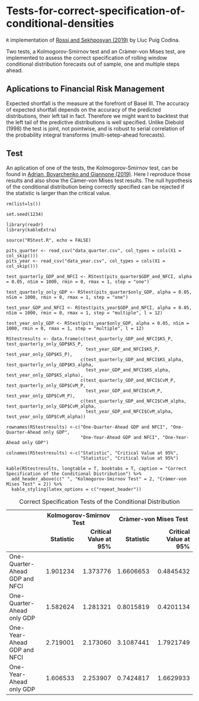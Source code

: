 Tests-for-correct-specification-of-conditional-densities
========================================================

`R` implementation of [Rossi and Sekhposyan
(2019)](https://doi.org/10.1016/j.jeconom.2018.07.008) by Lluc Puig
Codina.

Two tests, a Kolmogorov-Smirnov test and an Cràmer-von Mises test, are
implemented to assess the correct specification of rolling window
conditional distribution forecasts out of sample, one and multiple steps
ahead.

Aplications to Financial Risk Management
----
Expected shortfall is the measure at the forefront of Basel III. The accuracy of expected shortfall depends on the accuracy of the predicted distributions, their left tail in fact. Therefore we might want to backtest that the left tail of the predictive distributions is well specified. Unlike Diebold (1998) the test is joint, not pointwise, and is robust to serial correlation of the probability integral transforms (multi-setep-ahead forecasts).

Test
----

An aplication of one of the tests, the Kolmogorov-Smirnov test, can be
found in [Adrian, Boyarchenko and Giannone
(2019)](https://www.aeaweb.org/articles?id=10.1257/aer.20161923). Here I
reproduce those results and also show the Càmer-von Mises test results.
The null hypothesis of the conditional distribution being correctly
specified can be rejected if the statistic is larger than the critical
value.

    rm(list=ls())

    set.seed(1234)

    library(readr)
    library(kableExtra)

    source("RStest.R", echo = FALSE)

    pits_quarter <- read_csv("data_quarter.csv", col_types = cols(X1 = col_skip()))
    pits_year <- read_csv("data_year.csv", col_types = cols(X1 = col_skip()))

    test_quarterly_GDP_and_NFCI <- RStest(pits_quarter$GDP_and_NFCI, alpha = 0.05, nSim = 1000, rmin = 0, rmax = 1, step = "one")
      
    test_quarterly_only_GDP <- RStest(pits_quarter$only_GDP, alpha = 0.05, nSim = 1000, rmin = 0, rmax = 1, step = "one")
      
    test_year_GDP_and_NFCI <- RStest(pits_year$GDP_and_NFCI, alpha = 0.05, nSim = 1000, rmin = 0, rmax = 1, step = "multiple", l = 12)
      
    test_year_only_GDP <- RStest(pits_year$only_GDP, alpha = 0.05, nSim = 1000, rmin = 0, rmax = 1, step = "multiple", l = 12)

    RStestresults <- data.frame(c(test_quarterly_GDP_and_NFCI$KS_P, test_quarterly_only_GDP$KS_P,
                                  test_year_GDP_and_NFCI$KS_P, test_year_only_GDP$KS_P),
                                c(test_quarterly_GDP_and_NFCI$KS_alpha, test_quarterly_only_GDP$KS_alpha,
                                  test_year_GDP_and_NFCI$KS_alpha, test_year_only_GDP$KS_alpha),
                                c(test_quarterly_GDP_and_NFCI$CvM_P, test_quarterly_only_GDP$CvM_P,
                                  test_year_GDP_and_NFCI$CvM_P, test_year_only_GDP$CvM_P),
                                c(test_quarterly_GDP_and_NFCI$CvM_alpha, test_quarterly_only_GDP$CvM_alpha,
                                  test_year_GDP_and_NFCI$CvM_alpha, test_year_only_GDP$CvM_alpha))

    rownames(RStestresults) <-c("One-Quarter-Ahead GDP and NFCI", "One-Quarter-Ahead only GDP",
                                "One-Year-Ahead GDP and NFCI", "One-Year-Ahead only GDP")

    colnames(RStestresults) <-c("Statistic", "Critical Value at 95%", 
                                "Statistic", "Critical Value at 95%")

    kable(RStestresults, longtable = T, booktabs = T, caption = "Correct Specification of the Conditional Distribution") %>%
      add_header_above(c(" ", "Kolmogorov-Smirnov Test" = 2, "Cràmer-von Mises Test" = 2)) %>%
      kable_styling(latex_options = c("repeat_header"))

<table class="table" style="margin-left: auto; margin-right: auto;">
<caption>
Correct Specification Tests of the Conditional Distribution
</caption>
<thead>
<tr>
<th style="border-bottom:hidden" colspan="1">
</th>
<th style="border-bottom:hidden; padding-bottom:0; padding-left:3px;padding-right:3px;text-align: center; " colspan="2">
Kolmogorov-Smirnov Test

</th>
<th style="border-bottom:hidden; padding-bottom:0; padding-left:3px;padding-right:3px;text-align: center; " colspan="2">
Cràmer-von Mises Test

</th>
</tr>
<tr>
<th style="text-align:left;">
</th>
<th style="text-align:right;">
Statistic
</th>
<th style="text-align:right;">
Critical Value at 95%
</th>
<th style="text-align:right;">
Statistic
</th>
<th style="text-align:right;">
Critical Value at 95%
</th>
</tr>
</thead>
<tbody>
<tr>
<td style="text-align:left;">
One-Quarter-Ahead GDP and NFCI
</td>
<td style="text-align:right;">
1.901234
</td>
<td style="text-align:right;">
1.373776
</td>
<td style="text-align:right;">
1.6606653
</td>
<td style="text-align:right;">
0.4845432
</td>
</tr>
<tr>
<td style="text-align:left;">
One-Quarter-Ahead only GDP
</td>
<td style="text-align:right;">
1.582624
</td>
<td style="text-align:right;">
1.281321
</td>
<td style="text-align:right;">
0.8015819
</td>
<td style="text-align:right;">
0.4201134
</td>
</tr>
<tr>
<td style="text-align:left;">
One-Year-Ahead GDP and NFCI
</td>
<td style="text-align:right;">
2.719001
</td>
<td style="text-align:right;">
2.173060
</td>
<td style="text-align:right;">
3.1087441
</td>
<td style="text-align:right;">
1.7921749
</td>
</tr>
<tr>
<td style="text-align:left;">
One-Year-Ahead only GDP
</td>
<td style="text-align:right;">
1.606533
</td>
<td style="text-align:right;">
2.253907
</td>
<td style="text-align:right;">
0.7424817
</td>
<td style="text-align:right;">
1.6629933
</td>
</tr>
</tbody>
</table>
